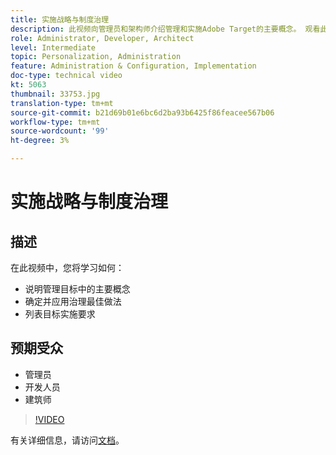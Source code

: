 ```yaml
---
title: 实施战略与制度治理
description: 此视频向管理员和架构师介绍管理和实施Adobe Target的主要概念。 观看此视频，了解如何确定和应用治理最佳实践和列表目标实施要求。
role: Administrator, Developer, Architect
level: Intermediate
topic: Personalization, Administration
feature: Administration & Configuration, Implementation
doc-type: technical video
kt: 5063
thumbnail: 33753.jpg
translation-type: tm+mt
source-git-commit: b21d69b01e6bc6d2ba93b6425f86feacee567b06
workflow-type: tm+mt
source-wordcount: '99'
ht-degree: 3%

---
```



# 实施战略与制度治理

## 描述

在此视频中，您将学习如何：

* 说明管理目标中的主要概念
* 确定并应用治理最佳做法
* 列表目标实施要求

## 预期受众

* 管理员
* 开发人员
* 建筑师

>[!VIDEO](https://video.tv.adobe.com/v/33753/?quality=12)

有关详细信息，请访问[文档](https://docs.adobe.com/content/help/en/target/using/administer/administrating-target.html)。
